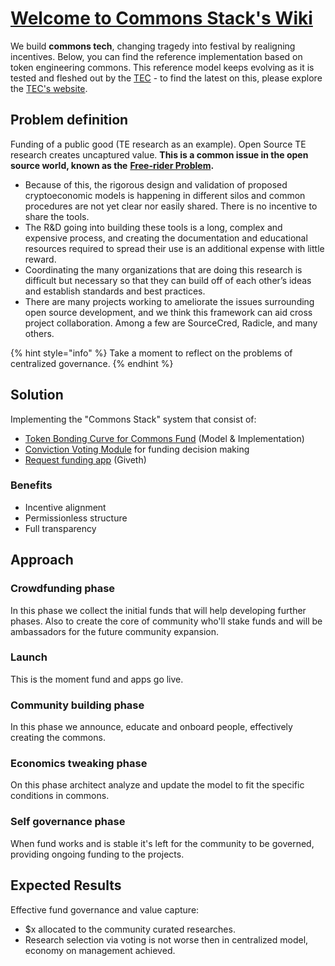 # [Welcome to Commons Stack's Wiki](https://wiki.commonsstack.org/)

We build **commons tech**, changing tragedy into festival by realigning incentives. Below, you can find the reference implementation based on token engineering commons. This reference model keeps evolving as it is tested and fleshed out by the [TEC](https://medium.com/token-engineering-commons/kicking-off-the-token-engineering-commons-be6a253cba81) - to find the latest on this, please explore the [TEC's website](https://tecommons.org/).

## Problem definition

Funding of a public good \(TE research as an example\). Open Source TE research creates uncaptured value. **This is a common issue in the open source world, known as the** [**Free-rider Problem**](https://en.wikipedia.org/wiki/Free-rider_problem)**.**

* Because of this, the rigorous design and validation of proposed cryptoeconomic models is happening in different silos and common procedures are not yet clear nor easily shared. There is no incentive to share the tools.
* The R&D going into building these tools is a long, complex and expensive process, and creating the documentation and educational resources required to spread their use is an additional expense with little reward.
* Coordinating the many organizations that are doing this research is difficult but necessary so that they can build off of each other’s ideas and establish standards and best practices.
* There are many projects working to ameliorate the issues surrounding open source development, and we think this framework can aid cross project collaboration. Among a few are SourceCred, Radicle, and many others.

{% hint style="info" %}
Take a moment to reflect on the problems of centralized governance.
{% endhint %}

## Solution

Implementing the "Commons Stack" system that consist of:

* [Token Bonding Curve for Commons Fund](token-bonding-curve-for-commons-fund.md) \(Model & Implementation\)
* [Conviction Voting Module](conviction-voting-module.md) for funding decision making
* [Request funding app](request-funding-app.md) \(Giveth\)

### Benefits

* Incentive alignment
* Permissionless structure
* Full transparency

## Approach

### Crowdfunding phase

In this phase we collect the initial funds that will help developing further phases. Also to create the core of community who'll stake funds and will be ambassadors for the future community expansion.

### Launch

This is the moment fund and apps go live.

### Community building phase

In this phase we announce, educate and onboard people, effectively creating the commons.

### Economics tweaking phase

On this phase architect analyze and update the model to fit the specific conditions in commons.

### Self governance phase

When fund works and is stable it's left for the community to be governed, providing ongoing funding to the projects.

## Expected Results

Effective fund governance and value capture:

* $x allocated to the community curated researches.
* Research selection via voting is not worse then in centralized model, economy on management achieved.


